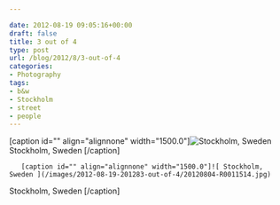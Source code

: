 ```yaml
---

date: 2012-08-19 09:05:16+00:00
draft: false
title: 3 out of 4
type: post
url: /blog/2012/8/3-out-of-4
categories:
- Photography
tags:
- b&w
- Stockholm
- street
- people
---
```


[caption id="" align="alignnone" width="1500.0"]![ Stockholm, Sweden ](/images/2012-08-19-201283-out-of-4/20120804-R0011513.jpg)
 Stockholm, Sweden [/caption] 
  


  
       [caption id="" align="alignnone" width="1500.0"]![ Stockholm, Sweden ](/images/2012-08-19-201283-out-of-4/20120804-R0011514.jpg)
 Stockholm, Sweden [/caption]

